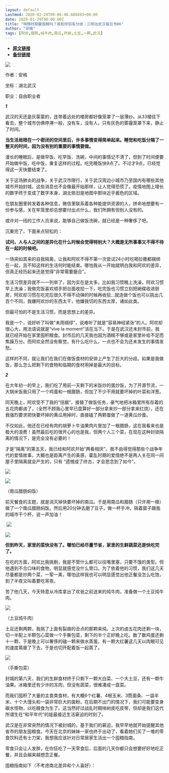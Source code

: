 ```yaml
---
layout: default
Lastmod: 2020-02-28T09:06:48.600493+00:00
date: 2020-01-29T00:00:00Z
title: "特殊时期要囤粮吗？我和伴侣有分歧｜三明治武汉每日书06"
author: "安格"
tags: [阿欢,腊肠,炖牛肉,南瓜,坏掉,土豆,一颗,武汉]
---
```


* [**原文链接**](http://mp.weixin.qq.com/s?__biz=MjM5NzU4ODQ2MA==&mid=2676482267&idx=2&sn=a530d17bcd06c35d2732c53a75c604d9&chksm=bca4fc588bd3754e8334cf254af524162efe840d6e33ae2911fc3bfefdeef6229fcb3708ddc3#rd)
* [**备份链接**](http://archive.is/DkYHK)


![](/images/post/2fb49596c7b6adba7a38b5f630069981.jpg)

作者：安格

坐标：湖北武汉

职业：自由职业者

  

_**1**_

  

武汉的天还是灰蒙蒙的，连带着远处的楼房都好像笼罩了一层薄纱。从33楼往下看去，整个城市仿佛停滞一般，没有车，没有人，只有灰色的雾霾笼罩下来，静止了时间。  

**当生活局限在一个密闭的空间里后，许多事情变得简单起来。睡觉和吃饭分隔了一整天的时间，因为没有别的重要的事情要做。**

漫长的睡眠后，是做早饭、吃早饭、洗碗，中间的事情记不清了，但到了时间便要开始做中饭，吃中饭，重复这样的过程。吃完晚饭快9点了。不过才9点，已经觉得这一天快要结束了。

关于这场肺炎的战争，关于武汉市限行，关于武汉周边小城市乃至国内有哪些其他城市开始封城，这些消息也不会像最开始那样，让人觉得恐慌了。疫情地图上增长的数字终于变成了数字本身，湖北依旧是地图中那块近乎酱色的区域。

在朋友圈里转发着各种信息，微信里联系着各种能提供资源的人，拼命地想要有一份参与感，关在牢笼里却总想要付出点什么，我们所拥有但别人没有的。

或许对一线的工作人员来说，能够自己做饭洗碗，就已经是一种奢侈了吧。

沉重完了，下面来点轻松的：

**试问，人与人之间的差异化在什么时候会觉得特别大？大概是无所事事又不得不待在一起的时候吧。**

一场突如其来的自我隔离，让我和阿欢不得不第一次尝试24小时吃喝拉撒都捆绑在一起，且不知这样的生活何时能结束。哪怕我从一开始就明白我和阿欢的差异，但真正经历起来还是觉得“非常需要磨合”。

生活习惯差异就不一一列举了，因为实在是太多。比如我习惯晚上洗澡，阿欢习惯早上洗澡；我做完饭喜欢顺手把台面收拾一下，吃完饭也习惯立刻把碗碟收进厨房，阿欢却习惯在吃完后很久不得不动弹的时候再收拾…就连做个饭也可以挑出几百个不同，我嫌阿欢炒的东西太干，他嫌我切的东西太厚，诸如此类。

但最可怕的不是生活习惯，而是思想上的差异。

我是一个，说好听了叫做“未雨绸缪”，说难听了就是“容易神经紧张”的人。阿欢却很心大，用法语说就是“vive la moment”活在当下。于是在武汉还未封市前，我就已经开始在家里囤积粮食。封市后的几天我也因为酒精不够或是家里补给不足而焦躁万分。而阿欢全然没有察觉，有什么吃什么，一点也不会为还未发生的事情发愁。

这样的不同，就让我们在我们在做饭食材的安排上产生了巨大的分歧。如果是我做饭，那么怎么把剩下的食物和临期的食材用掉是最大的目标。

_**2**_

  

在大年初一的早上，我们吃了用前一天剩下的米饭炒的蛋炒饭，为了开源节流，一大锅米饭我只用了一个鸡蛋和一根腊肠，但加了不少不用就要坏掉的叶菜和洋葱。

同天晚上，阿欢受不了我的“拮据”，接替了做饭任务，豪气地把冰箱里所有存着的五花肉都卤了，（全然不顾我心里早已盘算好一部分拿来炒一部分拿来红烧），还在我强烈要求把快要坏掉的黄瓜用掉时，直接磕了两颗蛋做了一道黄瓜炒蛋。

不仅如此，他还在已经有肉的胡萝卜牛油果肉片里加了一根腊肠，这在我看来也是极大的浪费！虽然最后吃的很开心的也是我，但两个人三个菜，在现在这种封锁隔离的情况下，是完全没有必要的！

才是“隔离”的第五天，我已经和阿欢开始“两看相厌”。我不由得觉得那些个战争年代的爱情故事，大概也是距离产生的美感，霍乱时期的爱情绝不是两人关在同一间屋子里隔离就会产生的，只有 “遗憾成了终古，才会思念到了如今”。

![](/images/post/6920c7a8031663f82ca6472f0e1779c3.jpg)

![](/images/post/1afc819da3bc8ba60d712df28b9cb2a2.jpg)

（南瓜腊肠焖饭）

前天餐食的主题，就是消灭掉快要坏掉的南瓜。于是用南瓜和腊肠（只许用一根）做了一个南瓜腊肠焖饭。然后用20分钟去磨了豆子，做一杯手冲。隔着窗子跟我的城市干个杯，说一声加油！

 ![](/images/post/c03ca090ed9ba029626e6c01a8b5a7ef.jpg)

![](/images/post/b1dc4bca8c00cd410c90f790eedf419f.jpg)

**但到昨天，家里的菜快没有了。哪怕已经尽量节省，家里的生鲜蔬菜还是快吃完了。**

在吃的方面，阿欢比我挑剔，我是不管什么都可以往嘴里塞，只要不饿的类型。但他遇到不合口味的食物，明显就感觉没什么胃口。为了依着他的习惯，我们这几天尽量都是炒两个菜，一荤一素，哪怕这样我也可以明显感觉出他正餐没怎么吃饱，到了半夜又叫着要吃宵夜。

苦了他几天，今天特意从冷库拿出了欢爸之前送来的炖牛肉，准备做一个土豆炖牛肉。

![](/images/post/5c2a1fa0a214167f345cec17df2c2450.jpg)

（土豆炖牛肉）  

  

土豆还剩两颗，我挑了上面有裂痕的丑点的那颗来炖。上次的卤五花肉还剩一块，切一半配上半颗包心菜做一个手撕包菜，剩下的半个正好晚上吃。数了数鸡蛋还剩十一颗，于是晚上可以奢侈的磕一颗来做水蒸蛋。有一颗大红薯这几天以肉眼可见的速度蔫瘪了下去，于是也切开配着饭一起蒸了。

![](/images/post/200b33fae988f2e4dd2785463040c858.jpg)

（手撕包菜）  

  

封城的第六天，我们的生鲜食材终于只剩下一颗大白菜、一个大土豆，还有一颗牛油果。冰箱里还有少许的冻肉，但没有蔬菜，很难凑成一盘菜。

而我们囤积了大量的主食类食材，有大概6个红薯、4根玉米、3筒面条、一袋半米、十个大馒头和一袋非常巨大的面粉。在后期不出门的情况下，我们可能要变身碳水怪物，以吃粮食为生了。这当然好过战乱时期啃树皮吃皮带，但却是我们这代所谓生在“和平年代”的娃最接近生活窘迫的时刻了。

武汉是在非常突然的情况下被封城的，基于我们的窘迫，我早早地就开始提醒其他省市的朋友囤粮食。今天在北京的妹妹一家也终于出动了，看着她们买了一堆的零食饮料还有士力架，我想我应该针对日常居家生活出一个囤粮指南。

零食只会让人发胖，在你狂吃了一天零食后，后面的几天你都只会想要好好地吃正餐，并且会越来越想念正餐。

囤粮指南如下（不考虑南北差异和个人喜好）：

